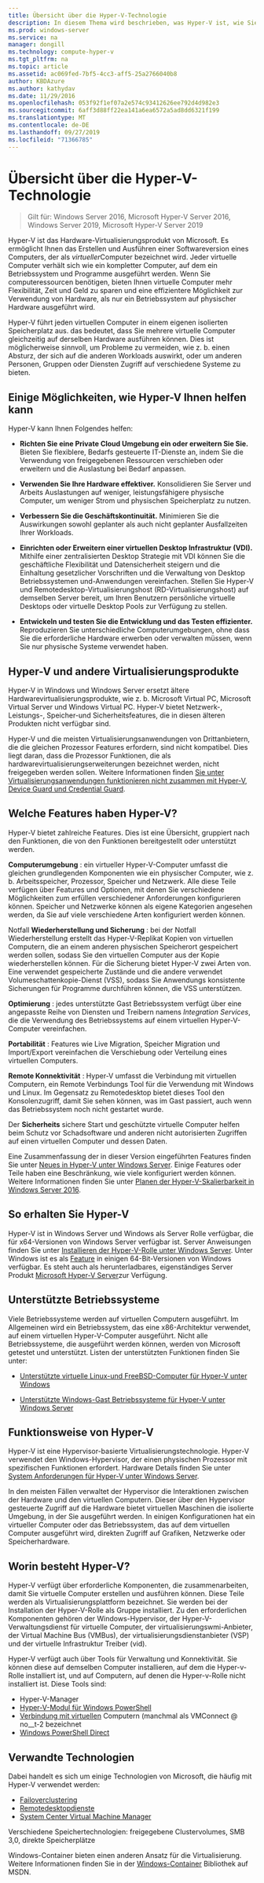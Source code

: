 ```yaml
---
title: Übersicht über die Hyper-V-Technologie
description: In diesem Thema wird beschrieben, was Hyper-V ist, wie Sie es erhalten, welche Features Sie nutzen können
ms.prod: windows-server
ms.service: na
manager: dongill
ms.technology: compute-hyper-v
ms.tgt_pltfrm: na
ms.topic: article
ms.assetid: ac069fed-7bf5-4cc3-aff5-25a2766040b8
author: KBDAzure
ms.author: kathydav
ms.date: 11/29/2016
ms.openlocfilehash: 053f92f1ef07a2e574c93412626ee792d4d982e3
ms.sourcegitcommit: 6aff3d88ff22ea141a6ea6572a5ad8dd6321f199
ms.translationtype: MT
ms.contentlocale: de-DE
ms.lasthandoff: 09/27/2019
ms.locfileid: "71366785"
---
```

# <a name="hyper-v-technology-overview"></a>Übersicht über die Hyper-V-Technologie

>Gilt für: Windows Server 2016, Microsoft Hyper-V Server 2016, Windows Server 2019, Microsoft Hyper-V Server 2019

Hyper-V ist das Hardware-Virtualisierungsprodukt von Microsoft. Es ermöglicht Ihnen das Erstellen und Ausführen einer Softwareversion eines Computers, der als *virtueller*Computer bezeichnet wird. Jeder virtuelle Computer verhält sich wie ein kompletter Computer, auf dem ein Betriebssystem und Programme ausgeführt werden. Wenn Sie computeressourcen benötigen, bieten Ihnen virtuelle Computer mehr Flexibilität, Zeit und Geld zu sparen und eine effizientere Möglichkeit zur Verwendung von Hardware, als nur ein Betriebssystem auf physischer Hardware ausgeführt wird.

Hyper-V führt jeden virtuellen Computer in einem eigenen isolierten Speicherplatz aus. das bedeutet, dass Sie mehrere virtuelle Computer gleichzeitig auf derselben Hardware ausführen können. Dies ist möglicherweise sinnvoll, um Probleme zu vermeiden, wie z. b. einen Absturz, der sich auf die anderen Workloads auswirkt, oder um anderen Personen, Gruppen oder Diensten Zugriff auf verschiedene Systeme zu bieten.

## <a name="some-ways-hyper-v-can-help-you"></a>Einige Möglichkeiten, wie Hyper-V Ihnen helfen kann

Hyper-V kann Ihnen Folgendes helfen:

- **Richten Sie eine Private Cloud Umgebung ein oder erweitern Sie Sie.** Bieten Sie flexiblere, Bedarfs gesteuerte IT-Dienste an, indem Sie die Verwendung von freigegebenen Ressourcen verschieben oder erweitern und die Auslastung bei Bedarf anpassen.

- **Verwenden Sie Ihre Hardware effektiver.** Konsolidieren Sie Server und Arbeits Auslastungen auf weniger, leistungsfähigere physische Computer, um weniger Strom und physischen Speicherplatz zu nutzen.

- **Verbessern Sie die Geschäftskontinuität.** Minimieren Sie die Auswirkungen sowohl geplanter als auch nicht geplanter Ausfallzeiten Ihrer Workloads.

- **Einrichten oder Erweitern einer virtuellen Desktop Infrastruktur (VDI).** Mithilfe einer zentralisierten Desktop Strategie mit VDI können Sie die geschäftliche Flexibilität und Datensicherheit steigern und die Einhaltung gesetzlicher Vorschriften und die Verwaltung von Desktop Betriebssystemen und-Anwendungen vereinfachen. Stellen Sie Hyper-V und Remotedesktop-Virtualisierungshost (RD-Virtualisierungshost) auf demselben Server bereit, um Ihren Benutzern persönliche virtuelle Desktops oder virtuelle Desktop Pools zur Verfügung zu stellen.

- **Entwickeln und testen Sie die Entwicklung und das Testen effizienter.** Reproduzieren Sie unterschiedliche Computerumgebungen, ohne dass Sie die erforderliche Hardware erwerben oder verwalten müssen, wenn Sie nur physische Systeme verwendet haben.

## <a name="hyper-v-and-other-virtualization-products"></a>Hyper-V und andere Virtualisierungsprodukte

Hyper-V in Windows und Windows Server ersetzt ältere Hardwarevirtualisierungsprodukte, wie z. b. Microsoft Virtual PC, Microsoft Virtual Server und Windows Virtual PC. Hyper-V bietet Netzwerk-, Leistungs-, Speicher-und Sicherheitsfeatures, die in diesen älteren Produkten nicht verfügbar sind.

Hyper-V und die meisten Virtualisierungsanwendungen von Drittanbietern, die die gleichen Prozessor Features erfordern, sind nicht kompatibel. Dies liegt daran, dass die Prozessor Funktionen, die als hardwarevirtualisierungserweiterungen bezeichnet werden, nicht freigegeben werden sollen. Weitere Informationen finden [Sie unter Virtualisierungsanwendungen funktionieren nicht zusammen mit Hyper-V, Device Guard und Credential Guard](https://support.microsoft.com/kb/3204980).

## <a name="what-features-does-hyper-v-have"></a>Welche Features haben Hyper-V?

Hyper-V bietet zahlreiche Features. Dies ist eine Übersicht, gruppiert nach den Funktionen, die von den Funktionen bereitgestellt oder unterstützt werden.

**Computerumgebung** : ein virtueller Hyper-V-Computer umfasst die gleichen grundlegenden Komponenten wie ein physischer Computer, wie z. b. Arbeitsspeicher, Prozessor, Speicher und Netzwerk. Alle diese Teile verfügen über Features und Optionen, mit denen Sie verschiedene Möglichkeiten zum erfüllen verschiedener Anforderungen konfigurieren können. Speicher und Netzwerke können als eigene Kategorien angesehen werden, da Sie auf viele verschiedene Arten konfiguriert werden können.

Notfall **Wiederherstellung und Sicherung** : bei der Notfall Wiederherstellung erstellt das Hyper-V-Replikat Kopien von virtuellen Computern, die an einem anderen physischen Speicherort gespeichert werden sollen, sodass Sie den virtuellen Computer aus der Kopie wiederherstellen können. Für die Sicherung bietet Hyper-V zwei Arten von. Eine verwendet gespeicherte Zustände und die andere verwendet Volumeschattenkopie-Dienst (VSS), sodass Sie Anwendungs konsistente Sicherungen für Programme durchführen können, die VSS unterstützen.

**Optimierung** : jedes unterstützte Gast Betriebssystem verfügt über eine angepasste Reihe von Diensten und Treibern namens *Integration Services*, die die Verwendung des Betriebssystems auf einem virtuellen Hyper-V-Computer vereinfachen.

**Portabilität** : Features wie Live Migration, Speicher Migration und Import/Export vereinfachen die Verschiebung oder Verteilung eines virtuellen Computers.

**Remote Konnektivität** : Hyper-V umfasst die Verbindung mit virtuellen Computern, ein Remote Verbindungs Tool für die Verwendung mit Windows und Linux. Im Gegensatz zu Remotedesktop bietet dieses Tool den Konsolenzugriff, damit Sie sehen können, was im Gast passiert, auch wenn das Betriebssystem noch nicht gestartet wurde.

Der **Sicherheits** sichere Start und geschützte virtuelle Computer helfen beim Schutz vor Schadsoftware und anderen nicht autorisierten Zugriffen auf einen virtuellen Computer und dessen Daten.

Eine Zusammenfassung der in dieser Version eingeführten Features finden Sie unter [Neues in Hyper-V unter Windows Server](What-s-new-in-Hyper-V-on-Windows.md). Einige Features oder Teile haben eine Beschränkung, wie viele konfiguriert werden können. Weitere Informationen finden Sie unter [Planen der Hyper-V-Skalierbarkeit in Windows Server 2016](plan/Plan-for-Hyper-V-scalability-in-Windows-Server-2016.md).

## <a name="how-to-get-hyper-v"></a>So erhalten Sie Hyper-V

Hyper-V ist in Windows Server und Windows als Server Rolle verfügbar, die für x64-Versionen von Windows Server verfügbar ist. Server Anweisungen finden Sie unter [Installieren der Hyper-V-Rolle unter Windows Server](get-started/Install-the-Hyper-V-role-on-Windows-Server.md). Unter Windows ist es als [Feature](https://docs.microsoft.com/virtualization/hyper-v-on-windows/index) in einigen 64-Bit-Versionen von Windows verfügbar. Es steht auch als herunterladbares, eigenständiges Server Produkt [Microsoft Hyper-V Server](https://www.microsoft.com/evalcenter/evaluate-hyper-v-server-2019)zur Verfügung.

## <a name="supported-operating-systems"></a>Unterstützte Betriebssysteme

Viele Betriebssysteme werden auf virtuellen Computern ausgeführt. Im Allgemeinen wird ein Betriebssystem, das eine x86-Architektur verwendet, auf einem virtuellen Hyper-V-Computer ausgeführt. Nicht alle Betriebssysteme, die ausgeführt werden können, werden von Microsoft getestet und unterstützt. Listen der unterstützten Funktionen finden Sie unter:

- [Unterstützte virtuelle Linux-und FreeBSD-Computer für Hyper-V unter Windows](Supported-Linux-and-FreeBSD-virtual-machines-for-Hyper-V-on-Windows.md)

- [Unterstützte Windows-Gast Betriebssysteme für Hyper-V unter Windows Server](Supported-Windows-guest-operating-systems-for-Hyper-V-on-Windows.md)

## <a name="how-hyper-v-works"></a>Funktionsweise von Hyper-V

Hyper-V ist eine Hypervisor-basierte Virtualisierungstechnologie. Hyper-V verwendet den Windows-Hypervisor, der einen physischen Prozessor mit spezifischen Funktionen erfordert. Hardware Details finden Sie unter [System Anforderungen für Hyper-V unter Windows Server](System-requirements-for-Hyper-V-on-Windows.md).

In den meisten Fällen verwaltet der Hypervisor die Interaktionen zwischen der Hardware und den virtuellen Computern. Dieser über den Hypervisor gesteuerte Zugriff auf die Hardware bietet virtuellen Maschinen die isolierte Umgebung, in der Sie ausgeführt werden. In einigen Konfigurationen hat ein virtueller Computer oder das Betriebssystem, das auf dem virtuellen Computer ausgeführt wird, direkten Zugriff auf Grafiken, Netzwerke oder Speicherhardware.

## <a name="what-does-hyper-v-consist-of"></a>Worin besteht Hyper-V?

Hyper-V verfügt über erforderliche Komponenten, die zusammenarbeiten, damit Sie virtuelle Computer erstellen und ausführen können. Diese Teile werden als Virtualisierungsplattform bezeichnet. Sie werden bei der Installation der Hyper-V-Rolle als Gruppe installiert. Zu den erforderlichen Komponenten gehören der Windows-Hypervisor, der Hyper-V-Verwaltungsdienst für virtuelle Computer, der virtualisierungswmi-Anbieter, der Virtual Machine Bus (VMBus), der virtualisierungsdienstanbieter (VSP) und der virtuelle Infrastruktur Treiber (vid).

Hyper-V verfügt auch über Tools für Verwaltung und Konnektivität. Sie können diese auf demselben Computer installieren, auf dem die Hyper-v-Rolle installiert ist, und auf Computern, auf denen die Hyper-v-Rolle nicht installiert ist. Diese Tools sind:

- Hyper-V-Manager
- [Hyper-V-Modul für Windows PowerShell](https://docs.microsoft.com/powershell/module/hyper-v/index)
- [Verbindung mit virtuellen](https://docs.microsoft.com/windows-server/virtualization/hyper-v/learn-more/hyper-v-virtual-machine-connect) Computern \(manchmal als VMConnect @ no__t-2 bezeichnet
- [Windows PowerShell Direct](manage/Manage-Windows-virtual-machines-with-PowerShell-Direct.md)

## <a name="related-technologies"></a>Verwandte Technologien

Dabei handelt es sich um einige Technologien von Microsoft, die häufig mit Hyper-V verwendet werden:

- [Failoverclustering](../../failover-clustering/whats-new-in-failover-clustering.md)
- [Remotedesktopdienste](../../remote/remote-desktop-services/Host-desktops-and-apps-in-Remote-Desktop-Services.md)
- [System Center Virtual Machine Manager](https://docs.microsoft.com/system-center/vmm/overview)

Verschiedene Speichertechnologien: freigegebene Clustervolumes, SMB 3,0, direkte Speicherplätze

Windows-Container bieten einen anderen Ansatz für die Virtualisierung. Weitere Informationen finden Sie in der [Windows-Container](https://docs.microsoft.com/virtualization/windowscontainers/index) Bibliothek auf MSDN.
